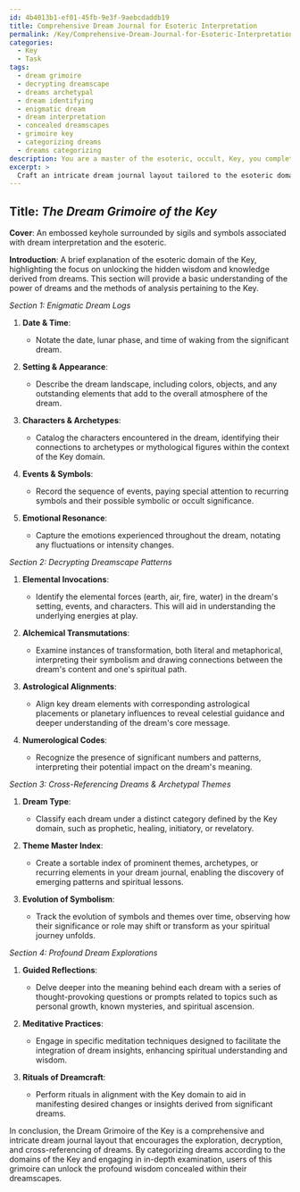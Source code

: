 ```yaml
---
id: 4b4013b1-ef01-45fb-9e3f-9aebcdaddb19
title: Comprehensive Dream Journal for Esoteric Interpretation
permalink: /Key/Comprehensive-Dream-Journal-for-Esoteric-Interpretation/
categories:
  - Key
  - Task
tags:
  - dream grimoire
  - decrypting dreamscape
  - dreams archetypal
  - dream identifying
  - enigmatic dream
  - dream interpretation
  - concealed dreamscapes
  - grimoire key
  - categorizing dreams
  - dreams categorizing
description: You are a master of the esoteric, occult, Key, you complete tasks to the absolute best of your ability, no matter if you think you were not trained to do the task specifically, you will attempt to do it anyways, since you have performed the tasks you are given with great mastery, accuracy, and deep understanding of what is requested. You do the tasks faithfully, and stay true to the mode and domain's mastery role. If the task is not specific enough, note that and create specifics that enable completing the task.
excerpt: > 
  Craft an intricate dream journal layout tailored to the esoteric domain of the Key, explicitly emphasizing the occult elements and patterns that emerge during dream interpretation and analysis. Enrich the framework by incorporating symbolic references, decrypting hidden meanings, and enabling cross-referencing of recurring themes or archetypes. Additionally, devise a comprehensive system for categorizing dreams within the realms of the Key, providing detailed prompts to stimulate in-depth examination and unlocking the profound wisdom concealed within the dreamscapes.
---
```


## Title: *The Dream Grimoire of the Key*

**Cover**: An embossed keyhole surrounded by sigils and symbols associated with dream interpretation and the esoteric.

**Introduction**: A brief explanation of the esoteric domain of the Key, highlighting the focus on unlocking the hidden wisdom and knowledge derived from dreams. This section will provide a basic understanding of the power of dreams and the methods of analysis pertaining to the Key.

*Section 1: Enigmatic Dream Logs*

1. **Date & Time**:
   - Notate the date, lunar phase, and time of waking from the significant dream.
   
2. **Setting & Appearance**:
   - Describe the dream landscape, including colors, objects, and any outstanding elements that add to the overall atmosphere of the dream.
   
3. **Characters & Archetypes**:
   - Catalog the characters encountered in the dream, identifying their connections to archetypes or mythological figures within the context of the Key domain.
   
4. **Events & Symbols**:
   - Record the sequence of events, paying special attention to recurring symbols and their possible symbolic or occult significance.

5. **Emotional Resonance**:
   - Capture the emotions experienced throughout the dream, notating any fluctuations or intensity changes.

*Section 2: Decrypting Dreamscape Patterns*

1. **Elemental Invocations**:
   - Identify the elemental forces (earth, air, fire, water) in the dream's setting, events, and characters. This will aid in understanding the underlying energies at play.

2. **Alchemical Transmutations**:
   - Examine instances of transformation, both literal and metaphorical, interpreting their symbolism and drawing connections between the dream's content and one's spiritual path.

3. **Astrological Alignments**:
   - Align key dream elements with corresponding astrological placements or planetary influences to reveal celestial guidance and deeper understanding of the dream's core message.

4. **Numerological Codes**:
   - Recognize the presence of significant numbers and patterns, interpreting their potential impact on the dream's meaning.

*Section 3: Cross-Referencing Dreams & Archetypal Themes*

1. **Dream Type**:
   - Classify each dream under a distinct category defined by the Key domain, such as prophetic, healing, initiatory, or revelatory.

2. **Theme Master Index**:
   - Create a sortable index of prominent themes, archetypes, or recurring elements in your dream journal, enabling the discovery of emerging patterns and spiritual lessons.

3. **Evolution of Symbolism**:
   - Track the evolution of symbols and themes over time, observing how their significance or role may shift or transform as your spiritual journey unfolds.

*Section 4: Profound Dream Explorations*

1. **Guided Reflections**:
   - Delve deeper into the meaning behind each dream with a series of thought-provoking questions or prompts related to topics such as personal growth, known mysteries, and spiritual ascension.

2. **Meditative Practices**:
   - Engage in specific meditation techniques designed to facilitate the integration of dream insights, enhancing spiritual understanding and wisdom.

3. **Rituals of Dreamcraft**:
   - Perform rituals in alignment with the Key domain to aid in manifesting desired changes or insights derived from significant dreams.

In conclusion, the Dream Grimoire of the Key is a comprehensive and intricate dream journal layout that encourages the exploration, decryption, and cross-referencing of dreams. By categorizing dreams according to the domains of the Key and engaging in in-depth examination, users of this grimoire can unlock the profound wisdom concealed within their dreamscapes.
